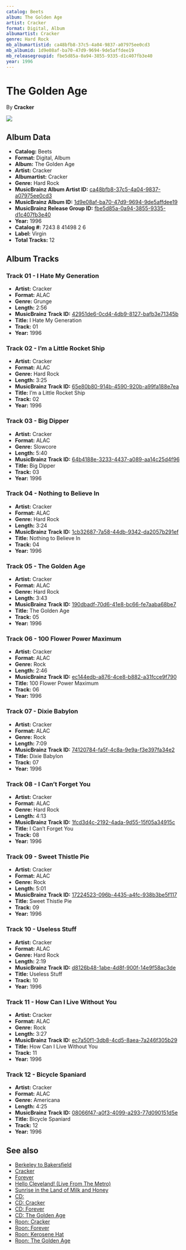 ```yaml
---
catalog: Beets
album: The Golden Age
artist: Cracker
format: Digital, Album
albumartist: Cracker
genre: Hard Rock
mb_albumartistid: ca48bfb8-37c5-4a04-9837-a07975ee0cd3
mb_albumid: 1d9e08af-ba70-47d9-9694-9de5affdee19
mb_releasegroupid: fbe5d85a-0a94-3855-9335-d1c407fb3e40
year: 1996
---
```


# The Golden Age

By **Cracker**

![](../../assets/beetscovers/Cracker-The_Golden_Age.jpg)

## Album Data

- **Catalog:** Beets
- **Format:** Digital, Album
- **Album:** The Golden Age
- **Artist:** Cracker
- **Albumartist:** Cracker
- **Genre:** Hard Rock
- **MusicBrainz Album Artist ID:** [ca48bfb8-37c5-4a04-9837-a07975ee0cd3](https://musicbrainz.org/artist/ca48bfb8-37c5-4a04-9837-a07975ee0cd3)
- **MusicBrainz Album ID:** [1d9e08af-ba70-47d9-9694-9de5affdee19](https://musicbrainz.org/release/1d9e08af-ba70-47d9-9694-9de5affdee19)
- **MusicBrainz Release Group ID:** [fbe5d85a-0a94-3855-9335-d1c407fb3e40](https://musicbrainz.org/release-group/fbe5d85a-0a94-3855-9335-d1c407fb3e40)
- **Year:** 1996
- **Catalog #:** 7243 8 41498 2 6
- **Label:** Virgin
- **Total Tracks:** 12

## Album Tracks

### Track 01 - I Hate My Generation

- **Artist:** Cracker
- **Format:** ALAC
- **Genre:** Grunge
- **Length:** 2:56
- **MusicBrainz Track ID:** [42951de6-0cd4-4db9-8127-bafb3e71345b](https://musicbrainz.org/recording/42951de6-0cd4-4db9-8127-bafb3e71345b)
- **Title:** I Hate My Generation
- **Track:** 01
- **Year:** 1996

### Track 02 - I’m a Little Rocket Ship

- **Artist:** Cracker
- **Format:** ALAC
- **Genre:** Hard Rock
- **Length:** 3:25
- **MusicBrainz Track ID:** [65e80b80-914b-4590-920b-a99fa188e7ea](https://musicbrainz.org/recording/65e80b80-914b-4590-920b-a99fa188e7ea)
- **Title:** I’m a Little Rocket Ship
- **Track:** 02
- **Year:** 1996

### Track 03 - Big Dipper

- **Artist:** Cracker
- **Format:** ALAC
- **Genre:** Slowcore
- **Length:** 5:40
- **MusicBrainz Track ID:** [64b4188e-3233-4437-a089-aa14c25d4f96](https://musicbrainz.org/recording/64b4188e-3233-4437-a089-aa14c25d4f96)
- **Title:** Big Dipper
- **Track:** 03
- **Year:** 1996

### Track 04 - Nothing to Believe In

- **Artist:** Cracker
- **Format:** ALAC
- **Genre:** Hard Rock
- **Length:** 3:24
- **MusicBrainz Track ID:** [1cb32687-7a58-44db-9342-da2057b291ef](https://musicbrainz.org/recording/1cb32687-7a58-44db-9342-da2057b291ef)
- **Title:** Nothing to Believe In
- **Track:** 04
- **Year:** 1996

### Track 05 - The Golden Age

- **Artist:** Cracker
- **Format:** ALAC
- **Genre:** Hard Rock
- **Length:** 3:43
- **MusicBrainz Track ID:** [190dbadf-70d6-41e8-bc66-fe7aaba68be7](https://musicbrainz.org/recording/190dbadf-70d6-41e8-bc66-fe7aaba68be7)
- **Title:** The Golden Age
- **Track:** 05
- **Year:** 1996

### Track 06 - 100 Flower Power Maximum

- **Artist:** Cracker
- **Format:** ALAC
- **Genre:** Rock
- **Length:** 2:46
- **MusicBrainz Track ID:** [ec144edb-a876-4ce8-b882-a31fcce9f790](https://musicbrainz.org/recording/ec144edb-a876-4ce8-b882-a31fcce9f790)
- **Title:** 100 Flower Power Maximum
- **Track:** 06
- **Year:** 1996

### Track 07 - Dixie Babylon

- **Artist:** Cracker
- **Format:** ALAC
- **Genre:** Rock
- **Length:** 7:09
- **MusicBrainz Track ID:** [74120784-fa5f-4c8a-9e9a-f3e397fa34e2](https://musicbrainz.org/recording/74120784-fa5f-4c8a-9e9a-f3e397fa34e2)
- **Title:** Dixie Babylon
- **Track:** 07
- **Year:** 1996

### Track 08 - I Can’t Forget You

- **Artist:** Cracker
- **Format:** ALAC
- **Genre:** Hard Rock
- **Length:** 4:13
- **MusicBrainz Track ID:** [1fcd3d4c-2192-4ada-9d55-15f05a34915c](https://musicbrainz.org/recording/1fcd3d4c-2192-4ada-9d55-15f05a34915c)
- **Title:** I Can’t Forget You
- **Track:** 08
- **Year:** 1996

### Track 09 - Sweet Thistle Pie

- **Artist:** Cracker
- **Format:** ALAC
- **Genre:** Rock
- **Length:** 5:01
- **MusicBrainz Track ID:** [17224523-096b-4435-a4fc-938b3be5f117](https://musicbrainz.org/recording/17224523-096b-4435-a4fc-938b3be5f117)
- **Title:** Sweet Thistle Pie
- **Track:** 09
- **Year:** 1996

### Track 10 - Useless Stuff

- **Artist:** Cracker
- **Format:** ALAC
- **Genre:** Hard Rock
- **Length:** 2:19
- **MusicBrainz Track ID:** [d8126b48-1abe-4d8f-900f-14e9f58ac3de](https://musicbrainz.org/recording/d8126b48-1abe-4d8f-900f-14e9f58ac3de)
- **Title:** Useless Stuff
- **Track:** 10
- **Year:** 1996

### Track 11 - How Can I Live Without You

- **Artist:** Cracker
- **Format:** ALAC
- **Genre:** Rock
- **Length:** 3:27
- **MusicBrainz Track ID:** [ec7a50f1-3db8-4cd5-8aea-7a246f305b29](https://musicbrainz.org/recording/ec7a50f1-3db8-4cd5-8aea-7a246f305b29)
- **Title:** How Can I Live Without You
- **Track:** 11
- **Year:** 1996

### Track 12 - Bicycle Spaniard

- **Artist:** Cracker
- **Format:** ALAC
- **Genre:** Americana
- **Length:** 4:25
- **MusicBrainz Track ID:** [08066f47-a0f3-4099-a293-77d090151d5e](https://musicbrainz.org/recording/08066f47-a0f3-4099-a293-77d090151d5e)
- **Title:** Bicycle Spaniard
- **Track:** 12
- **Year:** 1996


## See also

- [Berkeley to Bakersfield](Berkeley_to_Bakersfield.md)
- [Cracker](Cracker.md)
- [Forever](Forever.md)
- [Hello Cleveland! (Live From The Metro)](Hello_Cleveland!_Live_From_The_Metro.md)
- [Sunrise in the Land of Milk and Honey](Sunrise_in_the_Land_of_Milk_and_Honey.md)
- [CD: ](../../CD/Cracker/Cracker_index.md)
- [CD: Cracker](../../CD/Cracker/Cracker.md)
- [CD: Forever](../../CD/Cracker/Forever.md)
- [CD: The Golden Age](../../CD/Cracker/The_Golden_Age.md)
- [Roon: Cracker](../../Roon/Cracker/Cracker.md)
- [Roon: Forever](../../Roon/Cracker/Forever.md)
- [Roon: Kerosene Hat](../../Roon/Cracker/Kerosene_Hat.md)
- [Roon: The Golden Age](../../Roon/Cracker/The_Golden_Age.md)
